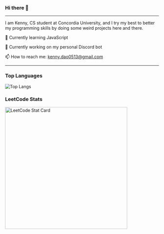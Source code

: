 ### Hi there 👋
---

I am Kenny, CS student at Concordia University, and I try my best to better my programming skills by doing some weird projects here and there.

🌱 Currently learning JavaScript

🔭 Currently working on my personal Discord bot

📫 How to reach me: kenny.dao0513@gmail.com

---

### Top Languages 

![Top Langs](https://github-readme-stats.vercel.app/api/top-langs/?username=KungFuKennyOG)
### LeetCode Stats

<img alt="LeetCode Stat Card" src="https://apu5rh8gxk.execute-api.us-east-1.amazonaws.com/default/leetcode-stats?username=weildsiense" width="400"/>
</a>



